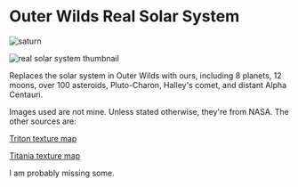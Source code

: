 # Outer Wilds Real Solar System
![saturn](https://user-images.githubusercontent.com/22628069/147424489-f453cb3b-1719-46b4-bac2-e97a6057ee73.png)

![real solar system thumbnail](https://user-images.githubusercontent.com/22628069/146660294-41484062-cc5e-49d8-b940-01467c121907.png)

Replaces the solar system in Outer Wilds with ours, including 8 planets, 12 moons, over 100 asteroids, Pluto-Charon, Halley's comet, and distant Alpha Centauri.

Images used are not mine. Unless stated otherwise, they're from NASA. The other sources are:

[Triton texture map](https://www.deviantart.com/neptuneprogaming/art/Triton-Texture-Map-713512330)

[Titania texture map](https://www.deviantart.com/neptuneproproduction/art/Titania-Texture-Map-746524585)

I am probably missing some.
